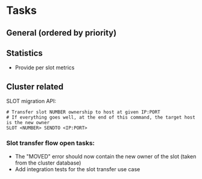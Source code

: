 # Tasks

## General (ordered by priority)


## Statistics

- Provide per slot metrics

## Cluster related

SLOT migration API:

```
# Transfer slot NUMBER ownership to host at given IP:PORT
# If everything goes well, at the end of this command, the target host is the new owner
SLOT <NUMBER> SENDTO <IP:PORT>
```


### Slot transfer flow open tasks:

- The "MOVED" error should now contain the new owner of the slot (taken from the cluster database)
- Add integration tests for the slot transfer use case
